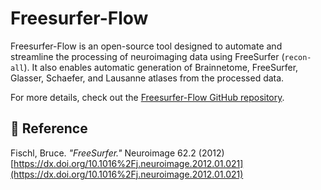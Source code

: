 # Freesurfer-Flow

Freesurfer-Flow is an open-source tool designed to automate and streamline the processing of neuroimaging data using FreeSurfer (`recon-all`). It also enables automatic generation of Brainnetome, FreeSurfer, Glasser, Schaefer, and Lausanne atlases from the processed data.

For more details, check out the [Freesurfer-Flow GitHub repository](https://github.com/scilus/freesurfer_flow).

## 📖 Reference

Fischl, Bruce. *"FreeSurfer."* Neuroimage 62.2 (2012)  
    [https://dx.doi.org/10.1016%2Fj.neuroimage.2012.01.021](https://dx.doi.org/10.1016%2Fj.neuroimage.2012.01.021)
